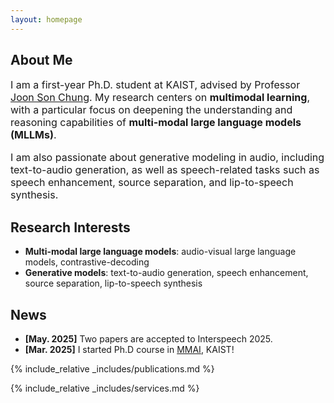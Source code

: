```yaml
---
layout: homepage
---
```


## About Me

<p style="font-size: 16px;">
I am a first-year Ph.D. student at KAIST, advised by Professor 
<a href="https://mm.kaist.ac.kr/joon/">Joon Son Chung</a>. 
My research centers on <strong>multimodal learning</strong>, with a particular focus on deepening the understanding and reasoning capabilities of 
<strong>multi-modal large language models (MLLMs)</strong>.
</p>

<p style="font-size: 16px;">
I am also passionate about generative modeling in audio, including text-to-audio generation, as well as speech-related tasks such as speech enhancement, source separation, and lip-to-speech synthesis.
</p>

## Research Interests

- **Multi-modal large language models**: audio-visual large language models, contrastive-decoding
- **Generative models**: text-to-audio generation, speech enhancement, source separation, lip-to-speech synthesis

## News

- **[May. 2025]** Two papers are accepted to Interspeech 2025.
- **[Mar. 2025]** I started Ph.D course in <a href="https://mm.kaist.ac.kr">MMAI</a>, KAIST!

{% include_relative _includes/publications.md %}

{% include_relative _includes/services.md %}
